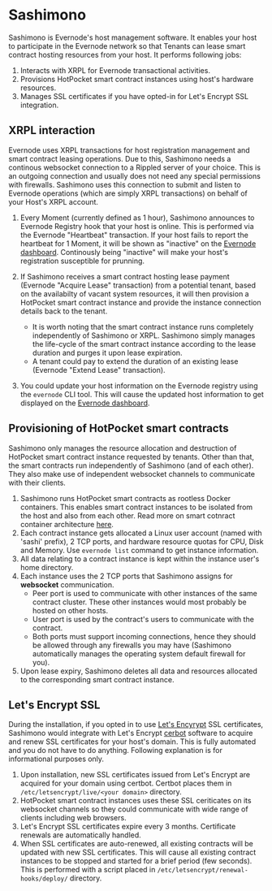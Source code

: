 # Sashimono

Sashimono is Evernode's host management software. It enables your host to participate in the Evernode network so that Tenants can lease smart contract hosting resources from your host. It performs following jobs:
1. Interacts with XRPL for Evernode transactional activities.
2. Provisions HotPocket smart contract instances using host's hardware resources.
3. Manages SSL certificates if you have opted-in for Let's Encrypt SSL integration.

## XRPL interaction
Evernode uses XRPL transactions for host registration management and smart contract leasing operations. Due to this, Sashimono needs a continous websocket connection to a Rippled server of your choice. This is an outgoing connection and usually does not need any special permissions with firewalls. Sashimono uses this connection to submit and listen to Evernode operations (which are simply XRPL transactions) on behalf of your Host's XRPL account.

1. Every Moment (currently defined as 1 hour), Sashimono announces to Evernode Registry hook that your host is online. This is performed via the Evernode "Heartbeat" transaction. If your host fails to report the heartbeat for 1 Moment, it will be shown as "inactive" on the [Evernode dashboard](https://dashboard.evernode.org). Continously being "inactive" will make your host's registration susceptible for prunning.

2. If Sashimono receives a smart contract hosting lease payment (Evernode "Acquire Lease" transaction) from a potential tenant, based on the availabilty of vacant system resources, it will then provision a HotPocket smart contract instance and provide the instance connection details back to the tenant.
   - It is worth noting that the smart contract instance runs completely independently of Sashimono or XRPL. Sashimono simply manages the life-cycle of the smart contract instance according to the lease duration and purges it upon lease expiration.
   - A tenant could pay to extend the duration of an existing lease (Evernode "Extend Lease" transaction).

3. You could update your host information on the Evernode registry using the `evernode` CLI tool. This will cause the updated host information to get displayed on the [Evernode dashboard](https://dashboard.evernode.org).

## Provisioning of HotPocket smart contracts
Sashimono only manages the resource allocation and destruction of HotPocket smart contract instance requested by tenants. Other than that, the smart contracts run independently of Sashimono (and of each other). They also make use of independent websocket channels to communicate with their clients.

1. Sashimono runs HotPocket smart contracts as rootless Docker containers. This enables smart contract instances to be isolated from the host and also from each other. Read more on smart cotnract container architecture [here](http://blog.geveo.com/Sashimono-Designing-a-multi-tenant-dApp-hosting-platform).
2. Each contract instance gets allocated a Linux user account (named with 'sashi' prefix), 2 TCP ports, and hardware resource quotas for CPU, Disk and Memory. Use `evernode list` command to get instance information.
3. All data relating to a contract instance is kept within the instance user's home directory.
4. Each instance uses the 2 TCP ports that Sashimono assigns for **websocket** communication.
   - Peer port is used to communicate with other instances of the same contract cluster. These other instances would most probably be hosted on other hosts.
   - User port is used by the contract's users to communicate with the contract.
   - Both ports must support incoming connections, hence they should be allowed through any firewalls you may have (Sashimono automatically manages the operating system default firewall for you).
5. Upon lease expiry, Sashimono deletes all data and resources allocated to the corresponding smart contract instance.

## Let's Encrypt SSL
During the installation, if you opted in to use [Let's Encyrypt](https://letsencrypt.org/) SSL certificates, Sashimono would integrate with Let's Encrypt [cerbot](https://certbot.eff.org/pages/about) software to acquire and renew SSL certificates for your host's domain. This is fully automated and you do not have to do anything. Following explanation is for informational purposes only.

1. Upon installation, new SSL certificates issued from Let's Encrypt are acquired for your domain using certbot. Certbot places them in `/etc/letsencrypt/live/<your domain>` directory.
2. HotPocket smart contract instances uses these SSL ceriticates on its websocket channels so they could communicate with wide range of clients including web browsers.
2. Let's Encrypt SSL certificates expire every 3 months. Certificate renewals are automatically handled.
3. When SSL certificates are auto-renewed, all existing contracts will be updated with new SSL certificates. This will cause all existing contract instances to be stopped and started for a brief period (few seconds). This is performed with a script placed in `/etc/letsencrypt/renewal-hooks/deploy/` directory.

